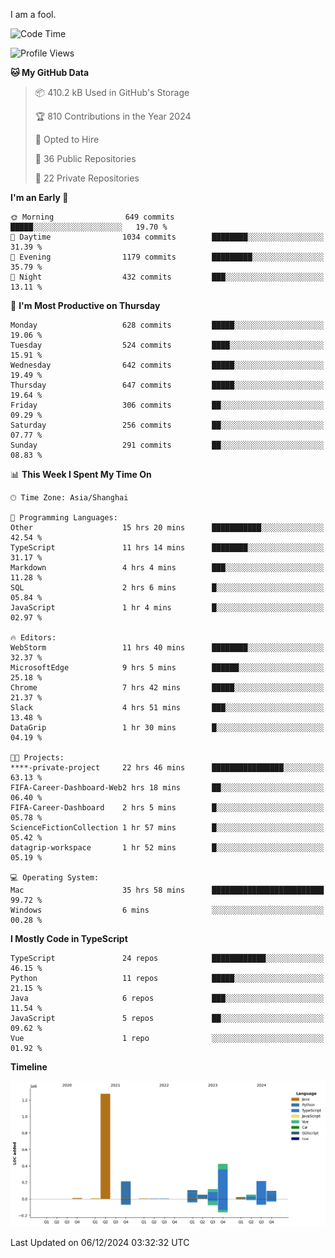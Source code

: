I am a fool.

<!--START_SECTION:waka-->
![Code Time](http://img.shields.io/badge/Code%20Time-2%2C206%20hrs%2029%20mins-blue)

![Profile Views](http://img.shields.io/badge/Profile%20Views-1-blue)

**🐱 My GitHub Data** 

> 📦 410.2 kB Used in GitHub's Storage 
 > 
> 🏆 810 Contributions in the Year 2024
 > 
> 💼 Opted to Hire
 > 
> 📜 36 Public Repositories 
 > 
> 🔑 22 Private Repositories 
 > 
**I'm an Early 🐤** 

```text
🌞 Morning                649 commits         █████░░░░░░░░░░░░░░░░░░░░   19.70 % 
🌆 Daytime                1034 commits        ████████░░░░░░░░░░░░░░░░░   31.39 % 
🌃 Evening                1179 commits        █████████░░░░░░░░░░░░░░░░   35.79 % 
🌙 Night                  432 commits         ███░░░░░░░░░░░░░░░░░░░░░░   13.11 % 
```
📅 **I'm Most Productive on Thursday** 

```text
Monday                   628 commits         █████░░░░░░░░░░░░░░░░░░░░   19.06 % 
Tuesday                  524 commits         ████░░░░░░░░░░░░░░░░░░░░░   15.91 % 
Wednesday                642 commits         █████░░░░░░░░░░░░░░░░░░░░   19.49 % 
Thursday                 647 commits         █████░░░░░░░░░░░░░░░░░░░░   19.64 % 
Friday                   306 commits         ██░░░░░░░░░░░░░░░░░░░░░░░   09.29 % 
Saturday                 256 commits         ██░░░░░░░░░░░░░░░░░░░░░░░   07.77 % 
Sunday                   291 commits         ██░░░░░░░░░░░░░░░░░░░░░░░   08.83 % 
```


📊 **This Week I Spent My Time On** 

```text
🕑︎ Time Zone: Asia/Shanghai

💬 Programming Languages: 
Other                    15 hrs 20 mins      ███████████░░░░░░░░░░░░░░   42.54 % 
TypeScript               11 hrs 14 mins      ████████░░░░░░░░░░░░░░░░░   31.17 % 
Markdown                 4 hrs 4 mins        ███░░░░░░░░░░░░░░░░░░░░░░   11.28 % 
SQL                      2 hrs 6 mins        █░░░░░░░░░░░░░░░░░░░░░░░░   05.84 % 
JavaScript               1 hr 4 mins         █░░░░░░░░░░░░░░░░░░░░░░░░   02.97 % 

🔥 Editors: 
WebStorm                 11 hrs 40 mins      ████████░░░░░░░░░░░░░░░░░   32.37 % 
MicrosoftEdge            9 hrs 5 mins        ██████░░░░░░░░░░░░░░░░░░░   25.18 % 
Chrome                   7 hrs 42 mins       █████░░░░░░░░░░░░░░░░░░░░   21.37 % 
Slack                    4 hrs 51 mins       ███░░░░░░░░░░░░░░░░░░░░░░   13.48 % 
DataGrip                 1 hr 30 mins        █░░░░░░░░░░░░░░░░░░░░░░░░   04.19 % 

🐱‍💻 Projects: 
****-private-project     22 hrs 46 mins      ████████████████░░░░░░░░░   63.13 % 
FIFA-Career-Dashboard-Web2 hrs 18 mins       ██░░░░░░░░░░░░░░░░░░░░░░░   06.40 % 
FIFA-Career-Dashboard    2 hrs 5 mins        █░░░░░░░░░░░░░░░░░░░░░░░░   05.78 % 
ScienceFictionCollection 1 hr 57 mins        █░░░░░░░░░░░░░░░░░░░░░░░░   05.42 % 
datagrip-workspace       1 hr 52 mins        █░░░░░░░░░░░░░░░░░░░░░░░░   05.19 % 

💻 Operating System: 
Mac                      35 hrs 58 mins      █████████████████████████   99.72 % 
Windows                  6 mins              ░░░░░░░░░░░░░░░░░░░░░░░░░   00.28 % 
```

**I Mostly Code in TypeScript** 

```text
TypeScript               24 repos            ████████████░░░░░░░░░░░░░   46.15 % 
Python                   11 repos            █████░░░░░░░░░░░░░░░░░░░░   21.15 % 
Java                     6 repos             ███░░░░░░░░░░░░░░░░░░░░░░   11.54 % 
JavaScript               5 repos             ██░░░░░░░░░░░░░░░░░░░░░░░   09.62 % 
Vue                      1 repo              ░░░░░░░░░░░░░░░░░░░░░░░░░   01.92 % 
```



**Timeline**

![Lines of Code chart](https://raw.githubusercontent.com/VeejaLiu/VeejaLiu/master/assets/bar_graph.png)


 Last Updated on 06/12/2024 03:32:32 UTC
<!--END_SECTION:waka-->
